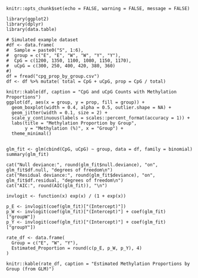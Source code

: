     knitr::opts_chunk$set(echo = FALSE, warning = FALSE, message = FALSE)

    library(ggplot2)
    library(dplyr)
    library(data.table)

    # Simulated example dataset
    #df <- data.frame(
    #  Sample = paste0("S", 1:6),
    #  group = c("E", "E", "W", "W", "Y", "Y"),
    #  CpG = c(1200, 1350, 1100, 1080, 1150, 1170),
    #  uCpG = c(300, 250, 400, 420, 380, 360)
    #)
    df = fread("cpg_prop_by_group.csv")
    df <- df %>% mutate( total = CpG + uCpG, prop = CpG / total)

    knitr::kable(df, caption = "CpG and uCpG Counts with Methylation Proportions")
    ggplot(df, aes(x = group, y = prop, fill = group)) +
      geom_boxplot(width = 0.4, alpha = 0.5, outlier.shape = NA) +
      geom_jitter(width = 0.1, size = 2) +
      scale_y_continuous(labels = scales::percent_format(accuracy = 1)) +
      labs(title = "Methylation Proportion by Group",
           y = "Methylation (%)", x = "Group") +
      theme_minimal()


    glm_fit <- glm(cbind(CpG, uCpG) ~ group, data = df, family = binomial)
    summary(glm_fit)

    cat("Null deviance:", round(glm_fit$null.deviance), "on", glm_fit$df.null, "degrees of freedom\n")
    cat("Residual deviance:", round(glm_fit$deviance), "on", glm_fit$df.residual, "degrees of freedom\n")
    cat("AIC:", round(AIC(glm_fit)), "\n")

    invlogit <- function(x) exp(x) / (1 + exp(x))

    p_E <- invlogit(coef(glm_fit)["(Intercept)"])
    p_W <- invlogit(coef(glm_fit)["(Intercept)"] + coef(glm_fit)["groupW"])
    p_Y <- invlogit(coef(glm_fit)["(Intercept)"] + coef(glm_fit)["groupY"])

    rate_df <- data.frame(
      Group = c("E", "W", "Y"),
      Estimated_Proportion = round(c(p_E, p_W, p_Y), 4)
    )

    knitr::kable(rate_df, caption = "Estimated Methylation Proportions by Group (from GLM)")
